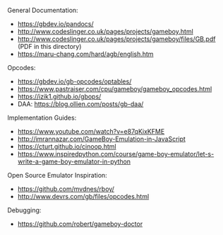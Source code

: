 General Documentation:
- https://gbdev.io/pandocs/
- http://www.codeslinger.co.uk/pages/projects/gameboy.html
- http://www.codeslinger.co.uk/pages/projects/gameboy/files/GB.pdf (PDF in this directory)
- https://maru-chang.com/hard/agb/english.htm

Opcodes:
- https://gbdev.io/gb-opcodes/optables/
- https://www.pastraiser.com/cpu/gameboy/gameboy_opcodes.html
- https://izik1.github.io/gbops/
- DAA: https://blog.ollien.com/posts/gb-daa/

Implementation Guides:
- https://www.youtube.com/watch?v=e87qKixKFME
- http://imrannazar.com/GameBoy-Emulation-in-JavaScript
- https://cturt.github.io/cinoop.html
- https://www.inspiredpython.com/course/game-boy-emulator/let-s-write-a-game-boy-emulator-in-python

Open Source Emulator Inspiration:
- https://github.com/mvdnes/rboy/
- http://www.devrs.com/gb/files/opcodes.html

Debugging:
- https://github.com/robert/gameboy-doctor

